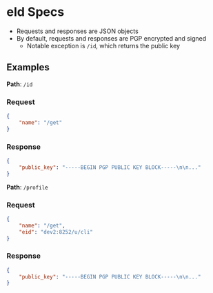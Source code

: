 # eId Specs

- Requests and responses are JSON objects
- By default, requests and responses are PGP encrypted and signed
  - Notable exception is `/id`, which returns the public key

## Examples

**Path**: `/id`

### Request
```json
{
    "name": "/get"
}
```

### Response
```json
{
    "public_key": "-----BEGIN PGP PUBLIC KEY BLOCK-----\n\n..."
}
```

**Path**: `/profile`

### Request
```json
{
    "name": "/get",
    "eid": "dev2:8252/u/cli"
}
```

### Response
```json
{
    "public_key": "-----BEGIN PGP PUBLIC KEY BLOCK-----\n\n..."
}
```
